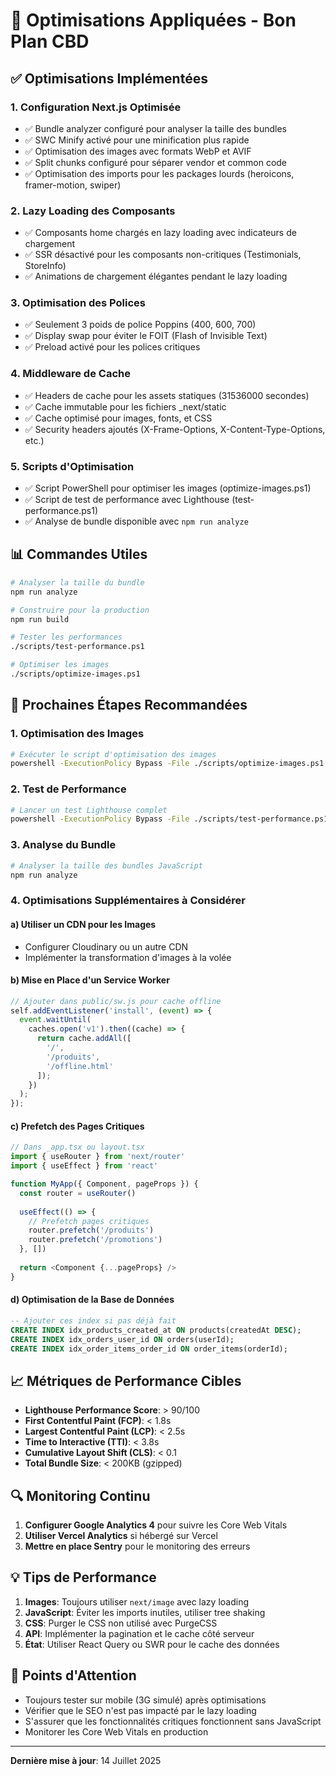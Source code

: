 # 🚀 Optimisations Appliquées - Bon Plan CBD

## ✅ Optimisations Implémentées

### 1. **Configuration Next.js Optimisée**
- ✅ Bundle analyzer configuré pour analyser la taille des bundles
- ✅ SWC Minify activé pour une minification plus rapide
- ✅ Optimisation des images avec formats WebP et AVIF
- ✅ Split chunks configuré pour séparer vendor et common code
- ✅ Optimisation des imports pour les packages lourds (heroicons, framer-motion, swiper)

### 2. **Lazy Loading des Composants**
- ✅ Composants home chargés en lazy loading avec indicateurs de chargement
- ✅ SSR désactivé pour les composants non-critiques (Testimonials, StoreInfo)
- ✅ Animations de chargement élégantes pendant le lazy loading

### 3. **Optimisation des Polices**
- ✅ Seulement 3 poids de police Poppins (400, 600, 700)
- ✅ Display swap pour éviter le FOIT (Flash of Invisible Text)
- ✅ Preload activé pour les polices critiques

### 4. **Middleware de Cache**
- ✅ Headers de cache pour les assets statiques (31536000 secondes)
- ✅ Cache immutable pour les fichiers _next/static
- ✅ Cache optimisé pour images, fonts, et CSS
- ✅ Security headers ajoutés (X-Frame-Options, X-Content-Type-Options, etc.)

### 5. **Scripts d'Optimisation**
- ✅ Script PowerShell pour optimiser les images (optimize-images.ps1)
- ✅ Script de test de performance avec Lighthouse (test-performance.ps1)
- ✅ Analyse de bundle disponible avec `npm run analyze`

## 📊 Commandes Utiles

```bash
# Analyser la taille du bundle
npm run analyze

# Construire pour la production
npm run build

# Tester les performances
./scripts/test-performance.ps1

# Optimiser les images
./scripts/optimize-images.ps1
```

## 🎯 Prochaines Étapes Recommandées

### 1. **Optimisation des Images**
```bash
# Exécuter le script d'optimisation des images
powershell -ExecutionPolicy Bypass -File ./scripts/optimize-images.ps1
```

### 2. **Test de Performance**
```bash
# Lancer un test Lighthouse complet
powershell -ExecutionPolicy Bypass -File ./scripts/test-performance.ps1
```

### 3. **Analyse du Bundle**
```bash
# Analyser la taille des bundles JavaScript
npm run analyze
```

### 4. **Optimisations Supplémentaires à Considérer**

#### a) Utiliser un CDN pour les Images
- Configurer Cloudinary ou un autre CDN
- Implémenter la transformation d'images à la volée

#### b) Mise en Place d'un Service Worker
```javascript
// Ajouter dans public/sw.js pour cache offline
self.addEventListener('install', (event) => {
  event.waitUntil(
    caches.open('v1').then((cache) => {
      return cache.addAll([
        '/',
        '/produits',
        '/offline.html'
      ]);
    })
  );
});
```

#### c) Prefetch des Pages Critiques
```javascript
// Dans _app.tsx ou layout.tsx
import { useRouter } from 'next/router'
import { useEffect } from 'react'

function MyApp({ Component, pageProps }) {
  const router = useRouter()
  
  useEffect(() => {
    // Prefetch pages critiques
    router.prefetch('/produits')
    router.prefetch('/promotions')
  }, [])
  
  return <Component {...pageProps} />
}
```

#### d) Optimisation de la Base de Données
```sql
-- Ajouter ces index si pas déjà fait
CREATE INDEX idx_products_created_at ON products(createdAt DESC);
CREATE INDEX idx_orders_user_id ON orders(userId);
CREATE INDEX idx_order_items_order_id ON order_items(orderId);
```

## 📈 Métriques de Performance Cibles

- **Lighthouse Performance Score**: > 90/100
- **First Contentful Paint (FCP)**: < 1.8s
- **Largest Contentful Paint (LCP)**: < 2.5s
- **Time to Interactive (TTI)**: < 3.8s
- **Cumulative Layout Shift (CLS)**: < 0.1
- **Total Bundle Size**: < 200KB (gzipped)

## 🔍 Monitoring Continu

1. **Configurer Google Analytics 4** pour suivre les Core Web Vitals
2. **Utiliser Vercel Analytics** si hébergé sur Vercel
3. **Mettre en place Sentry** pour le monitoring des erreurs

## 💡 Tips de Performance

1. **Images**: Toujours utiliser `next/image` avec lazy loading
2. **JavaScript**: Éviter les imports inutiles, utiliser tree shaking
3. **CSS**: Purger le CSS non utilisé avec PurgeCSS
4. **API**: Implémenter la pagination et le cache côté serveur
5. **État**: Utiliser React Query ou SWR pour le cache des données

## 🚨 Points d'Attention

- Toujours tester sur mobile (3G simulé) après optimisations
- Vérifier que le SEO n'est pas impacté par le lazy loading
- S'assurer que les fonctionnalités critiques fonctionnent sans JavaScript
- Monitorer les Core Web Vitals en production

---

**Dernière mise à jour**: 14 Juillet 2025
